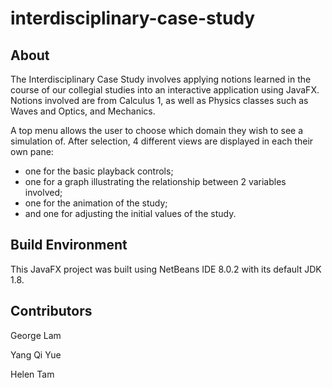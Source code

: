 # interdisciplinary-case-study

## About
The Interdisciplinary Case Study involves applying notions learned in the course of our collegial studies into an interactive application using JavaFX.
Notions involved are from Calculus 1, as well as Physics classes such as Waves and Optics, and Mechanics.

A top menu allows the user to choose which domain they wish to see a simulation of. After selection, 4 different views are displayed in each their own pane:
- one for the basic playback controls;
- one for a graph illustrating the relationship between 2 variables involved;
- one for the animation of the study;
- and one for adjusting the initial values of the study.

## Build Environment
This JavaFX project was built using NetBeans IDE 8.0.2 with its default JDK 1.8.

## Contributors
George Lam

Yang Qi Yue

Helen Tam
